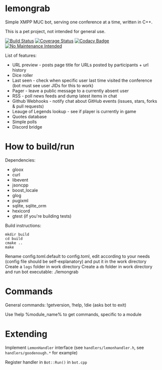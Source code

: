 lemongrab
=========

Simple XMPP MUC bot, serving one conference at a time, written in C++.

This is a pet project, not intended for general use.

[![Build Status](https://travis-ci.org/Chemrat/lemongrab.svg?branch=master)](https://travis-ci.org/Chemrat/lemongrab)
[![Coverage Status](https://coveralls.io/repos/github/Chemrat/lemongrab/badge.svg?branch=master)](https://coveralls.io/github/Chemrat/lemongrab?branch=master)
[![Codacy Badge](https://api.codacy.com/project/badge/Grade/49f2e50d3d81475d9bb0915b81368494)](https://www.codacy.com/app/jazzvoid/lemongrab?utm_source=github.com&amp;utm_medium=referral&amp;utm_content=Chemrat/lemongrab&amp;utm_campaign=Badge_Grade)
[![No Maintenance Intended](http://unmaintained.tech/badge.svg)](http://unmaintained.tech/)



List of features:

* URL preview - posts page title for URLs posted by participants + url history
* Dice roller
* Last seen - check when specific user last time visited the conference (bot must see user JIDs for this to work)
* Pager - leave a public message to a currently absent user
* RSS - poll news feeds and dump latest items in chat
* Github Webhooks - notify chat about GitHub events (issues, stars, forks & pull requests)
* Leauge of Legends lookup - see if player is currently in game
* Quotes database
* Simple polls
* Discord bridge

How to build/run
================

Dependencies:

* gloox
* curl
* libevent
* jsoncpp
* boost_locale
* glog
* pugixml
* sqlite, sqlite_orm
* hexicord
* gtest (if you're building tests)

Build instructions:

```
mkdir build
cd build
cmake ..
make
```

Rename config.toml.default to config.toml, edit according to your needs (config file should be self-explanatory) and put it in the work directory
Create a `logs` folder in work directory
Create a `db` folder in work directory and run bot executable: ./lemongrab

Commands
========
General commands: !getversion, !help, !die (asks bot to exit)

Use !help %module_name% to get commands, specific to a module

Extending
=========
Implement `LemonHandler` interface (see `handlers/lemonhandler.h`, see `handlers/goodenough.*` for example)

Register handler in `Bot::Run()` in `bot.cpp`
